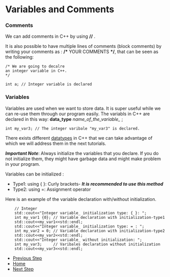# Variables and Comments

### Comments
We can add comments in C++ by using __//__ . 

It is also possible to have multiple lines of comments (block comments) by writing your comments as : __/*__ YOUR COMMENTS __*/__, that can be seen as the following:
```
/* We are going to decalre 
an integer variable in C++.
*/

int a; // Integer variable is declared
```
### Variables

Variables are used when we want to store data. It is super useful while we can re-use them through our program easily. The variabls in C++ are declared in this way:
**data_type** *name_of_the_variable_* ;
```
int my_var3; // The integer varibale "my_var3" is declared. 
```
There exists different [datatypes](https://github.com/Mahdi-Javadi/Learn-cPlusPlus-efficiently/tree/master/Day7) in C++ that we can take advantage of which we will address them in the next tutorials. 

***Important Note***: Always initialize the variables that you declare. If you do not initialize them, they might have garbage data and might make problem in your program. 

Variables can be initialized :

- Type1: using { }: Curly brackets- ***It is recommended to use this method***
- Type2: using =: Assignment operator

Here is an example of the variable declaration with/without initialization.
```
    // Integer
    std::cout<<"Integer variable_ initialization type: { }: ";
    int my_var1 {0}; // Variable declaration with initialization-type1
    std::cout<<my_var1<<std::endl;
    std::cout<<"Integer variable_ initialization type: = : ";
    int my_var2 = 0; // Variable declaration with initialization-type2
    std::cout<<my_var2<<std::endl;
    std::cout<<"Integer variable_ without initialization: ";
    int my_var3;     // Varibales declaration without initialization
    std::cout<<my_var3<<std::endl;   
```

- [Previous Step](https://github.com/Mahdi-Javadi/Learn-cPlusPlus-efficiently/tree/master/Day2)
- [Home](https://github.com/Mahdi-Javadi/Learn-cPlusPlus-efficiently)
- [Next Step](https://github.com/Mahdi-Javadi/Learn-cPlusPlus-efficiently/tree/master/Day4)

